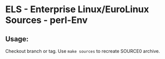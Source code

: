 # ELS - Enterprise Linux/EuroLinux Sources - perl-Env
 
## Usage:
  Checkout branch or tag. Use `make sources` to recreate  SOURCE0 archive.

